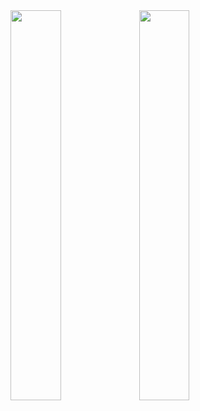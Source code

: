 
<img src="https://github.com/user-attachments/assets/5ef44660-e3a5-4676-97d4-e1fdb8a739cd" width="40%" height="40%"> 
<img src="https://github.com/user-attachments/assets/32202962-af34-465a-90ec-dddf9ce39afb" width="40%" height="40%"> 

